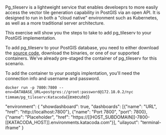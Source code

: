 Pg_tileserv is a lightweight service that enables develoeprs to more easily access the vector tile generation capability in PostGIS via an open API. It is designed to run in both a "cloud native" environment such as Kubernetes, as well as a more traditional server architecture. 

This exercise will show you the steps to take to add pg_tileserv to your PostGIS implementation. 

To add pg_tileserv to your PostGIS database, you need to either download the [source code](https://github.com/CrunchyData/pg_tileserv), download the binaries, or one of our supported containers. We've already pre-staged the container of pg_tileserv for this scenario. 

To add the container to your postgis implentation, you'll need the connection info and username and password. 

```docker run -p 7800:7800 --env=DATABASE_URL=postgres://groot:password@172.18.0.2/nyc timmam/pg_tileserv:Katacoda```{{execute}}

"environment": {
    "showdashboard": true,
    "dashboards": [{"name": "URL", "href": "http://localhost:7800"},
        {"name": "Port 7800", "port": 7800},
        {"name": "Placeholder", "href": "https://[[HOST_SUBDOMAIN]]-7800-[[KATACODA_HOST]].environments.katacoda.com"}],
    "uilayout": "terminal-iframe"
}

